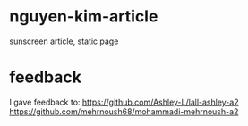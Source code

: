 # nguyen-kim-article
sunscreen article, static page

# feedback
I gave feedback to:
https://github.com/Ashley-L/lall-ashley-a2
https://github.com/mehrnoush68/mohammadi-mehrnoush-a2
